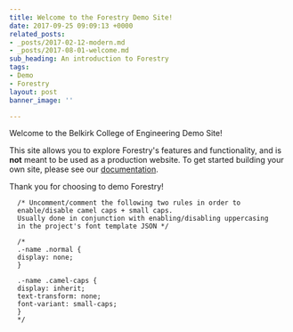 ```yaml
---
title: Welcome to the Forestry Demo Site!
date: 2017-09-25 09:09:13 +0000
related_posts:
- _posts/2017-02-12-modern.md
- _posts/2017-08-01-welcome.md
sub_heading: An introduction to Forestry
tags:
- Demo
- Forestry
layout: post
banner_image: ''

---
```

Welcome to the Belkirk College of Engineering Demo Site!

This site allows you to explore Forestry's features and functionality, and is **not** meant to be used as a production website. To get started building your own site, please see our [documentation](https://forestry.io/docs/).

Thank you for choosing to demo Forestry!

```
  /* Uncomment/comment the following two rules in order to
  enable/disable camel caps + small caps.
  Usually done in conjunction with enabling/disabling uppercasing
  in the project's font template JSON */

  /*
  .-name .normal {
  display: none;
  }

  .-name .camel-caps {
  display: inherit;
  text-transform: none;
  font-variant: small-caps;
  }
  */
 ```